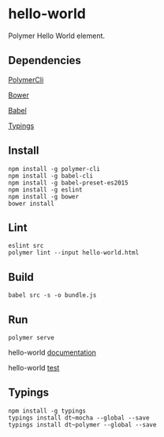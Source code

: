 # hello-world

Polymer Hello World element.

## Dependencies

[PolymerCli](https://github.com/Polymer/polymer-cli)

[Bower](https://bower.io)

[Babel](https://babeljs.io)

[Typings](https://github.com/typings/typings)

## Install

    npm install -g polymer-cli
    npm install -g babel-cli
    npm install -g babel-preset-es2015
    npm install -g eslint
    npm install -g bower
    bower install

## Lint

    eslint src
    polymer lint --input hello-world.html

## Build

    babel src -s -o bundle.js

## Run

    polymer serve

hello-world [documentation](http://localhost:8080/components/hello-world/)

hello-world [test](http://localhost:8080/components/hello-world/test/index.html)

## Typings

    npm install -g typings
    typings install dt~mocha --global --save
    typings install dt~polymer --global --save
 